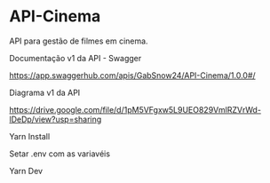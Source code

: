 # API-Cinema
API para gestão de filmes em cinema.

Documentação v1 da API - Swagger

https://app.swaggerhub.com/apis/GabSnow24/API-Cinema/1.0.0#/

Diagrama v1 da API 

https://drive.google.com/file/d/1pM5VFgxw5L9UEO829VmlRZVrWd-lDeDp/view?usp=sharing

Yarn Install

Setar .env com as variavéis 

Yarn Dev
